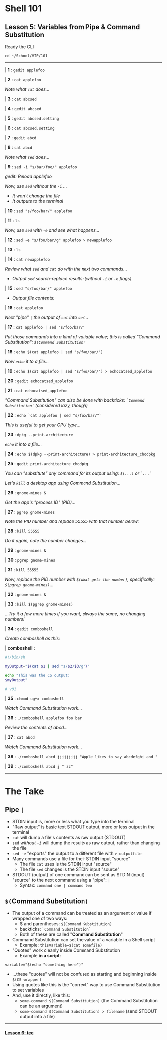 # Shell 101
## Lesson 5: Variables from Pipe & Command Substitution

Ready the CLI

`cd ~/School/VIP/101`

___

| **1** : `gedit applefoo`

| **2** : `cat applefoo`

*Note what `cat` does...*

| **3** : `cat abcsed`

| **4** : `gedit abcsed`

| **5** : `gedit abcsed.setting`

| **6** : `cat abcsed.setting`

| **7** : `gedit abcd`

| **8** : `cat abcd`

*Note what `sed` does...*

| **9** : `sed -i "s/bar/foo/" applefoo`

*gedit: Reload applefoo*

*Now, use `sed` without the `-i` ...*
  - *It won't change the file*
  - *It outputs to the terminal*

| **10** : `sed "s/foo/bar/" applefoo`

| **11** : `ls`

*Now, use `sed` with `-e` and see what happens...*

| **12** : `sed -e "s/foo/bar/g" applefoo > newapplefoo`

| **13** : `ls`

| **14** : `cat newapplefoo`

*Review what `sed` and `cat` do with the next two commands...*

- *Output `sed` search-replace results: (without `-i` or `-e` flags)*

| **15** : `sed "s/foo/bar/" applefoo`

- *Output file contents:*

| **16** : `cat applefoo`

*Next "pipe" `|` the output of `cat` into `sed`...*

| **17** : `cat applefoo | sed "s/foo/bar/"`

*Put those commands into a kind of variable value; this is called "Command Substitution": `$(Command Substitution)`*

| **18** : `echo $(cat applefoo | sed "s/foo/bar/")`

*Now `echo` it to a file...*

| **19** : `echo $(cat applefoo | sed "s/foo/bar/") > echocatsed_applefoo`

| **20** : `gedit echocatsed_applefoo`

| **21** : `cat echocatsed_applefoo`

*"Command Substitution" can also be done with backticks: `` `Command Substitution` `` (considered lazy, though)*

| **22** : `` echo `cat applefoo | sed "s/foo/bar/"` ``

*This is useful to get your CPU type...*

| **23** : `dpkg --print-architecture`

*`echo` it into a file...*

| **24** : `echo $(dpkg --print-architecture) > print-architecture_chodpkg`

| **25** : `gedit print-architecture_chodpkg`

*You can "substitute" any command for its output using: `$(...)` or `` `...` ``*

*Let's `kill` a desktop app using Command Substitution...*

| **26** : `gnome-mines &`

*Get the app's "process ID" (PID)...*

| **27** : `pgrep gnome-mines`

*Note the PID number and replace 55555 with that number below:*

| **28** : `kill 55555`

*Do it again, note the number changes...*

| **29** : `gnome-mines &`

| **30** : `pgrep gnome-mines`

| **31** : `kill 55555`

*Now, replace the PID number with `$(what gets the number)`, specifically: `$(pgrep gnome-mines)`...*

| **32** : `gnome-mines &`

| **33** : `kill $(pgrep gnome-mines)`

*...Try it a few more times if you want, always the same, no changing numbers!*

| **34** : `gedit comboshell`

*Create comboshell as this:*

| **comboshell** :

```sh
#!/bin/sh

myOutput="$(cat $1 | sed "s/$2/$3/g")"

echo "This was the CS output:
$myOutput"

# v01
```

| **35** : `chmod ug+x comboshell`

*Watch Command Substitution work...*

| **36** : `./comboshell applefoo foo bar`

*Review the contents of abcd...*

| **37** : `cat abcd`

*Watch Command Substitution work...*

| **38** : `./comboshell abcd jjjjjjjjj "Apple likes to say abcdefghi and "`

| **39** : `./comboshell abcd j " zz"`

___

# The Take

## Pipe `|`
- STDIN input is, more or less what you type into the terminal
- "Raw output" is basic text STDOUT output, more or less output in the terminal
- `cat` will dump a file's contents as raw output (STDOUT)
- `sed` *without `-i`* will dump the results as raw output, rather than changing the file
- `sed -e` "exports" the output to a different file with `> outputfile`
- Many commands use a file for their STDIN input "source"
  - The file `cat` uses is the STDIN input "source"
  - The file `sed` changes is the STDIN input "source"
- STDOUT (output) of one command can be sent as STDIN (input) "source" to the next command using a "pipe": `|`
  - Syntax: `command one | command two`

## `$(`Command Substitution`)`
- The output of a command can be treated as an argument or value if wrapped one of two ways:
  - $ and parentheses: `$(Command Substitution)`
  - backticks: `` `Command Substitution` ``
  - Both of these are called "**Command Substitution**"
- Command Substitution can set the value of a variable in a Shell script
  - Example: `thisVariable=$(cat somefile)`
- "Quotes" work cleanly inside Command Substitution
  - Example **in a script**:
```shell
variable="$(echo "something here")"
```
  - ...these "quotes" will not be confused as starting and beginning inside `$(CS wrapper)`
  - Using quotes like this is the "correct" way to use Command Substitution to set variables
- And, use it directly, like this:
  - `some-command $(Command Substitution)` (the Command Substitution can be an argument)
  - `some-command $(Command Substitution) > filename` (send STDOUT output into a file)

___

#### [Lesson 6: tee](https://github.com/inkVerb/vip/blob/master/101-shell/Lesson-06.md)
